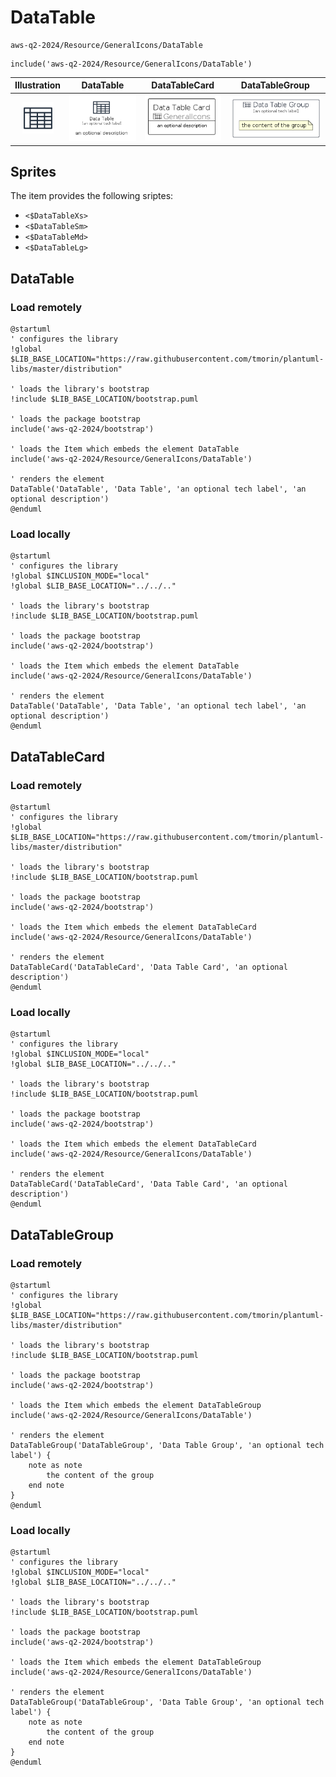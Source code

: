 # DataTable


```text
aws-q2-2024/Resource/GeneralIcons/DataTable
```

```text
include('aws-q2-2024/Resource/GeneralIcons/DataTable')
```



| Illustration | DataTable | DataTableCard | DataTableGroup |
| :---: | :---: | :---: | :---: |
| ![illustration for Illustration](../../../aws-q2-2024/Resource/GeneralIcons/DataTable.png) | ![illustration for DataTable](../../../aws-q2-2024/Resource/GeneralIcons/DataTable.Local.png) | ![illustration for DataTableCard](../../../aws-q2-2024/Resource/GeneralIcons/DataTableCard.Local.png) | ![illustration for DataTableGroup](../../../aws-q2-2024/Resource/GeneralIcons/DataTableGroup.Local.png) |



## Sprites
The item provides the following sriptes:

- `<$DataTableXs>`
- `<$DataTableSm>`
- `<$DataTableMd>`
- `<$DataTableLg>`





## DataTable

### Load remotely
```plantuml
@startuml
' configures the library
!global $LIB_BASE_LOCATION="https://raw.githubusercontent.com/tmorin/plantuml-libs/master/distribution"

' loads the library's bootstrap
!include $LIB_BASE_LOCATION/bootstrap.puml

' loads the package bootstrap
include('aws-q2-2024/bootstrap')

' loads the Item which embeds the element DataTable
include('aws-q2-2024/Resource/GeneralIcons/DataTable')

' renders the element
DataTable('DataTable', 'Data Table', 'an optional tech label', 'an optional description')
@enduml
```

### Load locally
```plantuml
@startuml
' configures the library
!global $INCLUSION_MODE="local"
!global $LIB_BASE_LOCATION="../../.."

' loads the library's bootstrap
!include $LIB_BASE_LOCATION/bootstrap.puml

' loads the package bootstrap
include('aws-q2-2024/bootstrap')

' loads the Item which embeds the element DataTable
include('aws-q2-2024/Resource/GeneralIcons/DataTable')

' renders the element
DataTable('DataTable', 'Data Table', 'an optional tech label', 'an optional description')
@enduml
```

## DataTableCard

### Load remotely
```plantuml
@startuml
' configures the library
!global $LIB_BASE_LOCATION="https://raw.githubusercontent.com/tmorin/plantuml-libs/master/distribution"

' loads the library's bootstrap
!include $LIB_BASE_LOCATION/bootstrap.puml

' loads the package bootstrap
include('aws-q2-2024/bootstrap')

' loads the Item which embeds the element DataTableCard
include('aws-q2-2024/Resource/GeneralIcons/DataTable')

' renders the element
DataTableCard('DataTableCard', 'Data Table Card', 'an optional description')
@enduml
```

### Load locally
```plantuml
@startuml
' configures the library
!global $INCLUSION_MODE="local"
!global $LIB_BASE_LOCATION="../../.."

' loads the library's bootstrap
!include $LIB_BASE_LOCATION/bootstrap.puml

' loads the package bootstrap
include('aws-q2-2024/bootstrap')

' loads the Item which embeds the element DataTableCard
include('aws-q2-2024/Resource/GeneralIcons/DataTable')

' renders the element
DataTableCard('DataTableCard', 'Data Table Card', 'an optional description')
@enduml
```

## DataTableGroup

### Load remotely
```plantuml
@startuml
' configures the library
!global $LIB_BASE_LOCATION="https://raw.githubusercontent.com/tmorin/plantuml-libs/master/distribution"

' loads the library's bootstrap
!include $LIB_BASE_LOCATION/bootstrap.puml

' loads the package bootstrap
include('aws-q2-2024/bootstrap')

' loads the Item which embeds the element DataTableGroup
include('aws-q2-2024/Resource/GeneralIcons/DataTable')

' renders the element
DataTableGroup('DataTableGroup', 'Data Table Group', 'an optional tech label') {
    note as note
        the content of the group
    end note
}
@enduml
```

### Load locally
```plantuml
@startuml
' configures the library
!global $INCLUSION_MODE="local"
!global $LIB_BASE_LOCATION="../../.."

' loads the library's bootstrap
!include $LIB_BASE_LOCATION/bootstrap.puml

' loads the package bootstrap
include('aws-q2-2024/bootstrap')

' loads the Item which embeds the element DataTableGroup
include('aws-q2-2024/Resource/GeneralIcons/DataTable')

' renders the element
DataTableGroup('DataTableGroup', 'Data Table Group', 'an optional tech label') {
    note as note
        the content of the group
    end note
}
@enduml
```

